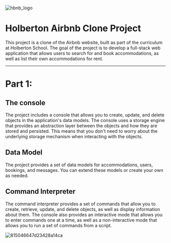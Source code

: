 ![hbnb_logo](https://user-images.githubusercontent.com/106485938/220640448-e5365d60-4f5b-4496-a14e-d98747c540eb.png)
# Holberton Airbnb Clone Project
This project is a clone of the Airbnb website, built as part of the curriculum at Holberton School. The goal of the project is to develop a full-stack web application that allows users to search for and book accommodations, as well as list their own accommodations for rent.
______
# Part 1:
## The console
The project includes a console that allows you to create, update, and delete objects in the application's data models. The console uses a storage engine that provides an abstraction layer between the objects and how they are stored and persisted. This means that you don't need to worry about the underlying storage mechanism when interacting with the objects.

## Data Model
The project provides a set of data models for accommodations, users, bookings, and messages. You can extend these models or create your own as needed.

## Command Interpreter
The command interpreter provides a set of commands that allow you to create, retrieve, update, and delete objects, as well as display information about them. The console also provides an interactive mode that allows you to enter commands one at a time, as well as a non-interactive mode that allows you to run a set of commands from a script.

![815046647d23428a14ca](https://user-images.githubusercontent.com/106485938/220640433-5d13ce64-e1fd-4e20-8b83-5ed4f7b50e0e.png)
